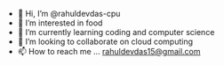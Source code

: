 - 👋 Hi, I’m @rahuldevdas-cpu
- 👀 I’m interested in food
- 🌱 I’m currently learning coding and computer science
- 💞️ I’m looking to collaborate on cloud computing
- 📫 How to reach me ... rahuldevdas15@gmail.com

<!---
rahuldevdas-cpu/rahuldevdas-cpu is a ✨ special ✨ repository because its `README.md` (this file) appears on your GitHub profile.
You can click the Preview link to take a look at your changes.
--->
